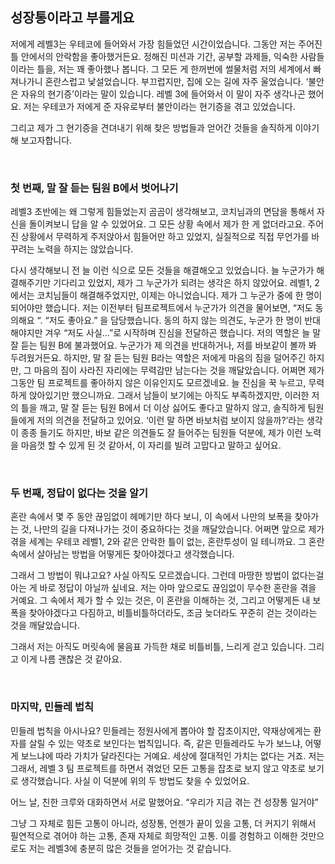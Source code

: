## 성장통이라고 부를게요

저에게 레벨3는 우테코에 들어와서 가장 힘들었던 시간이었습니다.
그동안 저는 주어진 틀 안에서의 안락함을 좋아했거든요.
정해진 미션과 기간, 공부할 과제들, 익숙한 사람들이라는 틀을, 저는 꽤 좋아했나 봅니다. 그 모든 게 한꺼번에 썰물처럼 저의 세계에서 빠져나가니 혼란스럽고 낯설었습니다. 부끄럽지만, 집에 오는 길에 자주 울었습니다.
‘불안은 자유의 현기증’이라는 말이 있습니다. 레벨 3에 들어와서 이 말이 자주 생각나곤 했어요. 저는 우테코가 저에게 준 자유로부터 불안이라는 현기증을 겪고 있었습니다.

그리고 제가 그 현기증을 견뎌내기 위해 찾은 방법들과 얻어간 것들을 솔직하게 이야기 해 보고자합니다.

<br/>

### 첫 번째, 말 잘 듣는 팀원 B에서 벗어나기

레벨3 초반에는 왜 그렇게 힘들었는지 곰곰이 생각해보고, 코치님과의 면담을 통해서 자신을 돌이켜보니 답을 알 수 있었어요. 그 모든 상황 속에서 제가 한 게 없더라고요. 주어진 상황에서 무력하게 주저앉아서 힘들어만 하고 있었지, 실질적으로 직접 무언가를 바꾸려는 노력을 하지는 않았습니다.

다시 생각해보니 전 늘 이런 식으로 모든 것들을 해결해오고 있었습니다.
늘 누군가가 해결해주기만 기다리고 있었지, 제가 그 누군가가 되려는 생각은 하지 않았어요.
레벨1, 2에서는 코치님들이 해결해주었지만, 이제는 아니었습니다. 제가 그 누군가 중에 한 명이 되어야만 했습니다.
저는 이전부터 팀프로젝트에서 누군가가 의견을 물어보면, “저도 동의해요 “. “저도 좋아요.” 을 담당했습니다.
동의 하지 않는 의견도, 누군가 한 명이 반대해야지만 겨우 “저도 사실…”로 시작하며 진심을 전달하곤 했습니다. 저의 역할은 늘 말 잘 듣는 팀원 B에 불과했어요. 누군가가 제 의견을 반대하거나, 저를 바보같이 볼까 봐 두려웠거든요.
하지만, 말 잘 듣는 팀원 B라는 역할은 저에게 마음의 짐을 덜어주긴 하지만, 그 마음의 짐이 사라진 자리에는 무력감만 남는다는 것을 깨달았습니다.
어쩌면 제가 그동안 팀 프로젝트를 좋아하지 않은 이유인지도 모르겠네요. 늘 진심을 꾹 누르고, 무력하게 앉아있기만 했으니까요.
그래서 남들이 보기에는 아직도 부족하겠지만, 이러한 저의 틀을 깨고, 말 잘 듣는 팀원 B에서
더 이상 싫어도 좋다고 말하지 않고, 솔직하게 팀원들에게 저의 의견을 전달하고 있어요.
‘이런 말 하면 바보처럼 보이지 않을까?’라는 생각이 종종 들기도 하지만, 바보 같은 의견들도 잘 들어주는 팀원들 덕분에, 제가 이런 노력을 마음껏 할 수 있게 된 것 같아서, 이 자리를 빌려 고맙다고 말하고 싶어요.

<br/>

### 두 번째, 정답이 없다는 것을 알기

혼란 속에서 몇 주 동안 끊임없이 헤메기만 하다 보니, 이 속에서 나만의 보폭을 찾아가는 것, 나만의 길을 다져나가는 것이 중요하다는 것을 깨달았습니다.
어쩌면 앞으로 제가 겪을 세계는 우테코 레벨1, 2와 같은 안락한 틀이 없는, 혼란투성이 일 테니까요. 그 혼란 속에서 살아남는 방법을 어떻게든 찾아야겠다고 생각했습니다.

그래서 그 방법이 뭐냐고요? 사실 아직도 모르겠습니다. 그런데 마땅한 방법이 없다는걸 아는 게 바로 정답이 아닐까 싶네요. 저는 아마 앞으로도 끊임없이 무수한 혼란을 겪을 거예요. 그 속에서 제가 할 수 있는 것은, 이 혼란을 이해하는 것, 그리고 어떻게든 내 보폭을 찾아야겠다고 다짐하고, 비틀비틀하더라도, 조금 늦더라도 꾸준히 걷는 것이라는 것을 깨달았습니다.

그래서 저는 아직도 머릿속에 물음표 가득한 채로 비틀비틀, 느리게 걷고 있습니다. 그리고 이게 나름 괜찮은 것 같아요.

<br/>

### 마지막, 민들레 법칙

민들레 법칙을 아시나요? 민들레는 정원사에게 뽑아야 할 잡초이지만, 약재상에게는 환자를 살릴 수 있는 약초로 보인다는 법칙입니다. 즉, 같은 민들레라도 누가 보느냐, 어떻게 보느냐에 따라 가치가 달라진다는 거예요. 세상에 절대적인 가치는 없다는 거죠.
저는 그래서, 레벨 3 팀 프로젝트를 하면서 겪었던 모든 고통을 잡초로 보지 않고 약초로 보기로 생각했습니다. 사실 이 덕분에 위의 두 방법도 찾을 수 있었어요.

어느 날, 친한 크루와 대화하면서 서로 말했어요. “우리가 지금 겪는 건 성장통 일거야”

그냥 그 자체로 힘든 고통이 아니라, 성장통, 언젠가 끝이 있을 고통, 더 커지기 위해서 필연적으로 겪어야 하는 고통, 존재 자체로 희망적인 고통.
이를 경험하고 이해한 것만으로도 저는 레벨3에 충분히 많은 것들을 얻어가는 것 같습니다.
